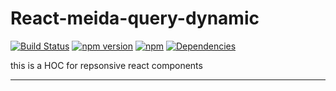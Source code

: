React-meida-query-dynamic
===================
[![Build Status](https://travis-ci.org/seeliang/react-media-query-dynamic.svg?branch=master)](https://travis-ci.org/seeliang/react-media-query-dynamic)
[![npm version](https://badge.fury.io/js/react-media-query-dynamic.svg)](https://badge.fury.io/js/react-media-query-dynamic)
[![npm](https://img.shields.io/npm/dy/react-media-query-dynamic.svg)](https://npm-stat.com/charts.html?package=react-media-query-dynamic)
[![Dependencies](https://david-dm.org/seeliang/react-media-query-dynamic.svg)](https://david-dm.org/seeliang/react-media-query-dynamic)

this is a HOC for repsonsive react components

----------
